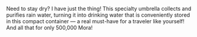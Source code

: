 Need to stay dry? I have just the thing! This specialty umbrella collects and purifies rain water, turning it into drinking water that is conveniently stored in this compact container — a real must-have for a traveler like yourself! And all that for only 500,000 Mora!